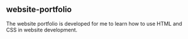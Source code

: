 ## website-portfolio

The website portfolio is developed for me to learn how to use HTML and CSS in website development.
